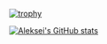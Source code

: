 
[![trophy](https://github-profile-trophy.vercel.app/?username=alex-petrenko&column=7)](https://github.com/alex-petrenko)

[![Aleksei's GitHub stats](https://github-readme-stats.vercel.app/api?username=alex-petrenko&show_icons=true)](https://github.com/alex-petrenko)
